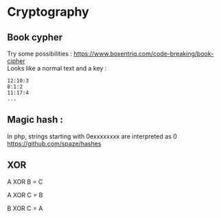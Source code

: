 # Cryptography

## Book cypher 
Try some possibilities : 
https://www.boxentriq.com/code-breaking/book-cipher  
Looks like a normal text and a key :  
```
12:10:3
8:1:2
11:17:4
...
```

## Magic hash : 
In php, strings starting with 0exxxxxxxx are interpreted as 0  
https://github.com/spaze/hashes

## XOR 

A XOR B = C

A XOR C = B

B XOR C = A
